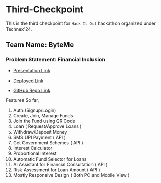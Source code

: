 # Third-Checkpoint

This is the third checkpoint for `Hack It Out` hackathon organized under Technex'24.

## Team Name: ByteMe
### Problem Statement: Financial Inclusion

- <a href="https://www.canva.com/design/DAF_qc8UccI/gsZlfE0dNNoRwt-mKofK6A/edit?utm_content=DAF_qc8UccI&utm_campaign=designshare&utm_medium=link2&utm_source=sharebutton">Presentation Link</a>

- <a href="https://samriddhiapp.vercel.app/">Deployed Link </a>
- <a href="https://github.com/whysosaket/Samriddhi">GitHub Repo Link</a>

Features So far,
1. Auth (Signup/Login)
2. Create, Join, Manage Funds
3. Join the Fund using QR Code
4. Loan ( Request/Approve Loans )
5. Withdraw/Deposit Money
6. SMS UPI Payment ( API )
7. Get Government Schemes ( API )
8. Interest Calculator
9. Proportional Interest
10. Automatic Fund Selector for Loans
11. AI Assistant for Financial Consultation ( API )
12. Risk Assessment for Loan Amount ( API )
13. Mostly Responsive Design ( Both PC and Mobile View )



